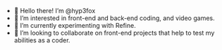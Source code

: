 - 👋 Hello there! I’m @hyp3fox
- 👀 I’m interested in front-end and back-end coding, and video games.
- 🌱 I’m currently experimenting with Refine.
- 💞️ I’m looking to collaborate on front-end projects that help to test my abilities as a coder.

<!---
Hyp3Fox/Hyp3Fox is a ✨ special ✨ repository because its `README.md` (this file) appears on your GitHub profile.
You can click the Preview link to take a look at your changes.
--->
